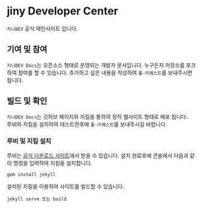 # jiny Developer Center
`지니DEV` 공식 메인사이트 입니다.

## 기여 및 참여
`지니DEV Docs`는 오픈소스 형태로 운영되는 개발자 문서입니다. 누구든지 저장소를 포크하여 참여를 할 수 있습니다.
추가하고 싶은 내용을 작성하여 `풀-리퀘스트`를 보내주시면 됩니다.

## 빌드 및 확인
`지니DEV Docs`는 깃허브 페이지와 지킬을 통하여 정적 웹사이트 형태로 배포 됩니다.  
루비와 지킬을 설치하여 테스트한후에 `풀-리퀘스트`를 보내주시길 바랍니다.

### 루비 및 지킬 설치
루비는 [공식 다운로드 사이트](http://rubyinstaller.org/downloads/)에서 받을 수 있습니다. 
설치 완료후에 콘솔에서 다음과 같이 명령을 입력하여 지킬을 설치합니다.  

```
gem install jekyll
```

설치된 지킬을 이용하여 사이트를 빌드할 수 있습니다.

```
jekyll serve 또는 build
```